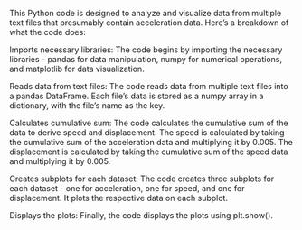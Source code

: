 This Python code is designed to analyze and visualize data from multiple text files that presumably contain acceleration data. Here’s a breakdown of what the code does:

Imports necessary libraries: The code begins by importing the necessary libraries - pandas for data manipulation, numpy for numerical operations, and matplotlib for data visualization.

Reads data from text files: The code reads data from multiple text files into a pandas DataFrame. Each file’s data is stored as a numpy array in a dictionary, with the file’s name as the key.

Calculates cumulative sum: The code calculates the cumulative sum of the data to derive speed and displacement. The speed is calculated by taking the cumulative sum of the acceleration data and multiplying it by 0.005. The displacement is calculated by taking the cumulative sum of the speed data and multiplying it by 0.005.

Creates subplots for each dataset: The code creates three subplots for each dataset - one for acceleration, one for speed, and one for displacement. It plots the respective data on each subplot.

Displays the plots: Finally, the code displays the plots using plt.show().
